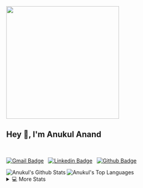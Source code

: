 <img align="center" src="https://www.arduino.cc/en/uploads/Trademark/ArduinoCommunityLogo.png" height="300"/>
<h2>Hey 👋, I'm Anukul Anand</h2>

<br />

 [![Gmail Badge](https://img.shields.io/badge/-Anukul%20Anand-e54448?style=flat&logo=Gmail&logoColor=white)](mailto:anukul.anand2000@gmail.com) &nbsp; [![Linkedin Badge](https://img.shields.io/badge/-Anukul%20Anand-blue?style=flat&logo=Linkedin&logoColor=white)](https://www.linkedin.com/in/anukul-anand/) &nbsp; [![Github Badge](https://img.shields.io/badge/-Anukul%20Anand-181717?style=flat&logo=github&logoColor=white)](https://www.github.com/anukul1392001/)
<br/>

<img  align="left" alt="Anukul's Github Stats" src="https://github-readme-stats.vercel.app/api?username=anukul1392001&show_icons=true&count_private=true&theme=vue-dark&hide_border=true&bg_color=0D1117" />
<img   alt="Anukul's Top Languages" src="https://github-readme-stats.vercel.app/api/top-langs/?username=anukul1392001&langs_count=6&layout=compact&theme=vue-dark&hide_border=true&bg_color=0D1117" />

<br />

<details> 
  <summary>💻 More Stats</summary>
   <img alt="Anukul's Activity Graph" src="https://activity-graph.herokuapp.com/graph?username=anukul1392001&bg_color=0D1117&color=5BCDEC&line=5BCDEC&point=FFFFFF&hide_border=true" /> 
</details>

